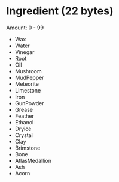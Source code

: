 # Ingredient (22 bytes)

Amount: 0 - 99

* Wax
* Water
* Vinegar
* Root
* Oil
* Mushroom
* MudPepper
* Meteorite
* Limestone
* Iron
* GunPowder
* Grease
* Feather
* Ethanol
* Dryice
* Crystal
* Clay
* Brimstone
* Bone
* AtlasMedallion
* Ash
* Acorn
